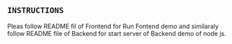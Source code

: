 ## `INSTRUCTIONS`
Pleas follow README fil of Frontend for Run Fontend demo and similaraly follow README file of Backend for start server of Backend demo of node js.